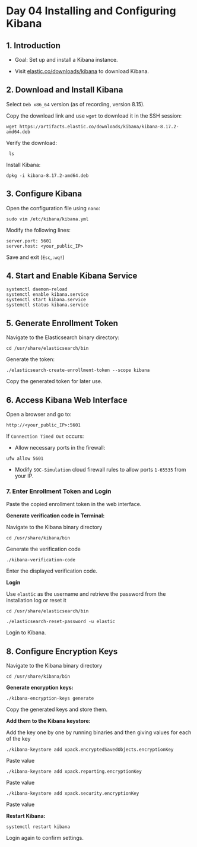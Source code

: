 # Day 04 Installing and Configuring Kibana

## 1. Introduction

- Goal: Set up and install a Kibana instance.
    
- Visit [elastic.co/downloads/kibana](https://www.elastic.co/downloads/kibana) to download Kibana.

## 2. Download and Install Kibana

Select `Deb x86_64` version (as of recording, version 8.15).

Copy the download link and use `wget` to download it in the SSH session:
   
```
wget https://artifacts.elastic.co/downloads/kibana/kibana-8.17.2-amd64.deb
```

Verify the download:

```
 ls
```

Install Kibana:
  
```
dpkg -i kibana-8.17.2-amd64.deb
```
## 3. Configure Kibana

Open the configuration file using `nano`:
  
```
sudo vim /etc/kibana/kibana.yml
```

Modify the following lines:

```
server.port: 5601
server.host: <your_public_IP>
```

Save and exit (`Esc`,`:wq!`) 

## 4. Start and Enable Kibana Service

```
systemctl daemon-reload
systemctl enable kibana.service
systemctl start kibana.service
systemctl status kibana.service
```
## 5. Generate Enrollment Token

Navigate to the Elasticsearch binary directory:
  
```
cd /usr/share/elasticsearch/bin
```
  
Generate the token: 

```
./elasticsearch-create-enrollment-token --scope kibana
```

Copy the generated token for later use.

## 6. Access Kibana Web Interface

Open a browser and go to:

```
http://<your_public_IP>:5601
```

If `Connection Timed Out` occurs:

- Allow necessary ports in the firewall:
 
```
ufw allow 5601
```
 
- Modify `SOC-Simulation` cloud firewall rules to allow ports `1-65535` from your IP.
### 7. Enter Enrollment Token and Login

Paste the copied enrollment token in the web interface.

**Generate verification code in Terminal:**

Navigate to the Kibana binary directory

```
cd /usr/share/kibana/bin
```

Generate the verification code 

```
./kibana-verification-code
```

Enter the displayed verification code.

**Login**
  
Use `elastic` as the username and retrieve the password from the installation log or reset it 

```
cd /usr/share/elasticsearch/bin
```
   
```
./elasticsearch-reset-password -u elastic
```
  
Login to Kibana.
## 8. Configure Encryption Keys

Navigate to the Kibana binary directory

```
cd /usr/share/kibana/bin
```

**Generate encryption keys:**

```
./kibana-encryption-keys generate
```
  
Copy the generated keys and store them.

**Add them to the Kibana keystore:**

Add the key one by one by running binaries and then giving values for each of the key 

```
./kibana-keystore add xpack.encryptedSavedObjects.encryptionKey
```

Paste value

```
./kibana-keystore add xpack.reporting.encryptionKey
```

Paste value

```
./kibana-keystore add xpack.security.encryptionKey
 ```

Paste value
 
**Restart Kibana:**

```
systemctl restart kibana
```

Login again to confirm settings.



